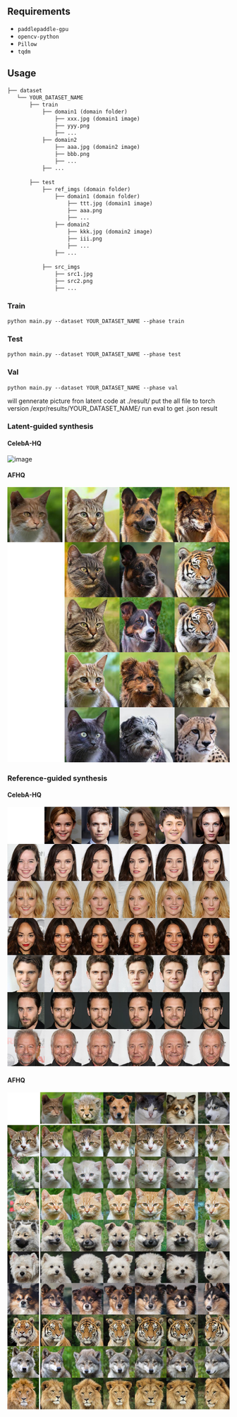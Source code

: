 
## Requirements
* `paddlepaddle-gpu`
* `opencv-python`
* `Pillow`
* `tqdm`

## Usage
```
├── dataset
   └── YOUR_DATASET_NAME
       ├── train
           ├── domain1 (domain folder)
               ├── xxx.jpg (domain1 image)
               ├── yyy.png
               ├── ...
           ├── domain2
               ├── aaa.jpg (domain2 image)
               ├── bbb.png
               ├── ...
           ├── ...
           
       ├── test
           ├── ref_imgs (domain folder)
               ├── domain1 (domain folder)
                   ├── ttt.jpg (domain1 image)
                   ├── aaa.png
                   ├── ...
               ├── domain2
                   ├── kkk.jpg (domain2 image)
                   ├── iii.png
                   ├── ...
               ├── ...
               
           ├── src_imgs
               ├── src1.jpg 
               ├── src2.png
               ├── ...
```

### Train
```
python main.py --dataset YOUR_DATASET_NAME --phase train
```

### Test
```
python main.py --dataset YOUR_DATASET_NAME --phase test
```

### Val
```
python main.py --dataset YOUR_DATASET_NAME --phase val
```
will gennerate picture fron latent code  at ./result/
put the all file to torch version /expr/results/YOUR_DATASET_NAME/
run eval to get .json result

### Latent-guided synthesis
#### CelebA-HQ

![image](./assets/./assets/latent_2_196930.jpg)
#### AFHQ

![image](./assets/latent_1_flickr_cat_000253.jpg)
### Reference-guided synthesis
#### CelebA-HQ

![image](./assets/reference.jpg)
#### AFHQ

![image](./assets/ref_all.jpg)



